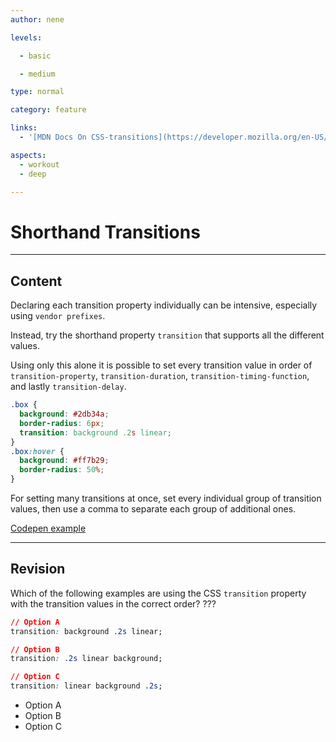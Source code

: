 ```yaml
---
author: nene

levels:

  - basic

  - medium

type: normal

category: feature

links:
  - '[MDN Docs On CSS-transitions](https://developer.mozilla.org/en-US/docs/Web/CSS/CSS_Transitions){documentation}'

aspects:
  - workout
  - deep

---
```


# Shorthand Transitions

---
## Content

Declaring each transition property individually can be intensive, especially using `vendor prefixes`.

Instead, try the shorthand property `transition` that supports all the different values.

Using only this alone it is possible to set every transition value in order of `transition-property`, `transition-duration`, `transition-timing-function`, and lastly `transition-delay`.


```css
.box {
  background: #2db34a;
  border-radius: 6px;
  transition: background .2s linear;
}
.box:hover {
  background: #ff7b29;
  border-radius: 50%;
}
```

For setting many transitions at once, set every individual group of transition values, then use a comma to separate each group of additional ones.

[Codepen example](http://codepen.io/mihaiberq/pen/RGAjpK)

---
## Revision

Which of the following examples are using the CSS `transition` property with the transition values in the correct order? ???

```css
// Option A
transition: background .2s linear;

// Option B
transition: .2s linear background;

// Option C
transition: linear background .2s;
```


* Option A
* Option B
* Option C
